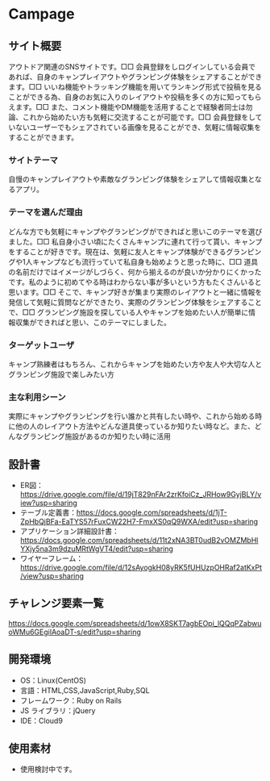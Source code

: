 # Campage

## サイト概要

アウトドア関連のSNSサイトです。□□
会員登録をしログインしている会員であれば、自身のキャンプレイアウトやグランピング体験をシェアすることができます。□□
いいね機能やトラッキング機能を用いてランキング形式で投稿を見ることができる為、自身のお気に入りのレイアウトや投稿を多くの方に知ってもらえます。□□
また、コメント機能やDM機能を活用することで経験者同士は勿論、これから始めたい方も気軽に交流することが可能です。□□
会員登録をしていないユーザーでもシェアされている画像を見ることができ、気軽に情報収集をすることができます。

### サイトテーマ

自慢のキャンプレイアウトや素敵なグランピング体験をシェアして情報収集となるアプリ。

### テーマを選んだ理由

どんな方でも気軽にキャンプやグランピングができればと思いこのテーマを選びました。□□
私自身小さい頃にたくさんキャンプに連れて行って貰い、キャンプをすることが好きです。現在は、気軽に友人とキャンプ体験ができるグランピングや1人キャンプなども流行っていて私自身も始めようと思った時に、□□
道具の名前だけではイメージがしづらく、何から揃えるのが良いか分かりにくかったです。私のように初めてやる時はわからない事が多いという方もたくさんいると思います。□□
そこで、キャンプ好きが集まり実際のレイアウトと一緒に情報を発信して気軽に質問などができたり、実際のグランピング体験をシェアすることで、□□
グランピング施設を探している人やキャンプを始めたい人が簡単に情報収集ができればと思い、このテーマにしました。

### ターゲットユーザ

キャンプ熟練者はもちろん、これからキャンプを始めたい方や友人や大切な人とグランピング施設で楽しみたい方

### 主な利用シーン

実際にキャンプやグランピングを行い誰かと共有したい時や、これから始める時に他の人のレイアウト方法やどんな道具使っているか知りたい時など。また、どんなグランピング施設があるのか知りたい時に活用

## 設計書

- ER図：https://drive.google.com/file/d/19jT829nFAr2zrKfoiCz_JRHow9GyjBLY/view?usp=sharing
- テーブル定義書：https://docs.google.com/spreadsheets/d/1jT-ZpHbQjBFa-EaTYS57rFuxCW22H7-FmxXS0qQ9WXA/edit?usp=sharing
- アプリケーション詳細設計書：https://docs.google.com/spreadsheets/d/11t2xNA3BT0udB2vOMZMbHlYXjy5na3m9dzuMRtWgVT4/edit?usp=sharing
- ワイヤーフレーム：https://drive.google.com/file/d/12sAyogkH08yRK5fUHUzpOHRaf2atKxPt/view?usp=sharing


## チャレンジ要素一覧

https://docs.google.com/spreadsheets/d/1owX8SKT7agbEOpi_lQQqPZabwuoWMu6GEgiIAoaDT-s/edit?usp=sharing

## 開発環境

- OS：Linux(CentOS)
- 言語：HTML,CSS,JavaScript,Ruby,SQL
- フレームワーク：Ruby on Rails
- JS ライブラリ：jQuery
- IDE：Cloud9

## 使用素材

- 使用検討中です。
